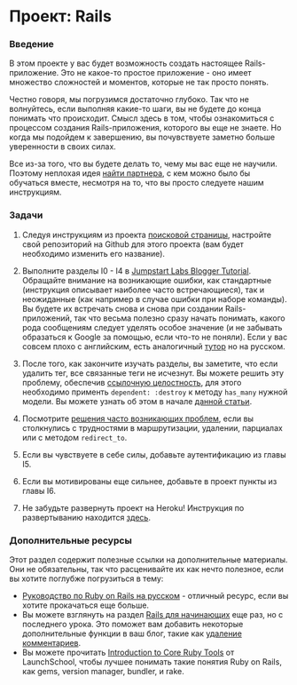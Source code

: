 # Проект: Rails

### Введение

В этом проекте у вас будет возможность создать настоящее Rails-приложение. Это не какое-то простое приложение - оно имеет множество сложностей и моментов, которые не так просто понять.

Честно говоря, мы погрузимся достаточно глубоко. Так что не волнуйтесь, если выполняя какие-то шаги, вы не будете до конца понимать что происходит. Смысл здесь в том, чтобы ознакомиться с процессом создания Rails-приложения, которого вы еще не знаете. Но когда мы подойдем к завершению, вы почувствуете заметно больше уверенности в своих силах.

Все из-за того, что вы будете делать то, чему мы вас еще не научили. Поэтому неплохая идея [найти партнера](https://vectree.ru/teams/49), с кем можно было бы обучаться вместе, несмотря на то, что вы просто следуете нашим инструкциям.

### Задачи

1. Следуя инструкциям из проекта [поисковой страницы](https://vectree.ru/task/45/3/0), настройте свой репозиторий на Github для этого проекта (вам будет необходимо изменить его название).

2. Выполните разделы I0 - I4 в [Jumpstart Labs Blogger Tutorial](http://tutorials.jumpstartlab.com/projects/blogger.html). Обращайте внимание на возникающие ошибки, как стандартные (инструкция описывает наиболее часто встречающиеся), так и неожиданные (как например в случае ошибки при наборе команды). Вы будете их встречать снова и снова при создании Rails-приложений, так что весьма полезно сразу начать понимать, какого рода сообщениям следует уделять особое значение (и не забывать образаться к Google за помощью, если что-то не поняли). Если у вас совсем плохо с английским, есть аналогичный [тутор](http://rusrails.ru/getting-started-with-rails#sozdanie-novogo-proekta-rails) но <span class="btn-fill btn btn-xs btn-info">на русском</span>.

3. После того, как закончите изучать разделы, вы заметите, что если удалить тег, все связанные теги не исчезнут. Вы можете решить эту проблему, обеспечив [ссылочную целостность](https://ru.wikipedia.org/wiki/%D0%A1%D1%81%D1%8B%D0%BB%D0%BE%D1%87%D0%BD%D0%B0%D1%8F_%D1%86%D0%B5%D0%BB%D0%BE%D1%81%D1%82%D0%BD%D0%BE%D1%81%D1%82%D1%8C), для этого необходимо применть `dependent: :destroy` к методу `has_many` нужной модели. Вы можете узнать об этом в начале [данной статьи](http://rusrails.ru/active-record-associations).

4. Посмотрите [решения часто возникающих проблем](https://gist.github.com/burtlo/4970471), если вы столкнулись с трудностями в маршрутизации, удалении, парциалах или с методом `redirect_to`.

5. Если вы чувствуете в себе силы, добавьте аутентификацию из главы I5.

6. Если вы мотивированы еще сильнее, добавьте в проект пункты из главы I6.

7. Не забудьте развернуть проект на Heroku! Инструкция по развертыванию находится [здесь](https://vectree.ru/task/43/4/0).

### Дополнительные ресурсы

Этот раздел содержит полезные ссылки на дополнительные материалы. Они не обязательны, так что расценивайте их как нечто полезное, если вы хотите поглубже погрузиться в тему:

- [Руководство по Ruby on Rails на русском](http://rusrails.ru/) - отличный ресурс, если вы хотите прокачаться еще больше.
- Вы можете взглянуть на раздел [Rails для начинающих](http://rusrails.ru/getting-started-with-rails) еще раз, но с последнего урока. Это поможет вам добавить некоторые дополнительные функции в ваш блог, такие как [удаление комментариев](http://rusrails.ru/getting-started-with-rails#udalenie-kommentariev).
- Вы можете прочитать [Introduction to Core Ruby Tools](https://launchschool.com/books/core_ruby_tools/read/introduction) от LaunchSchool, чтобы лучшее понимать такие понятия Ruby on Rails, как gems, version manager, bundler, и rake.
